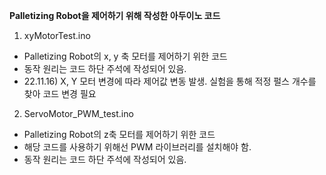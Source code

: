 **Palletizing Robot을 제어하기 위해 작성한 아두이노 코드**<br>
1. xyMotorTest.ino<br>
- Palletizing Robot의 x, y 축 모터를 제어하기 위한 코드<br>
- 동작 원리는 코드 하단 주석에 작성되어 있음.<br>
- 22.11.16) X, Y 모터 변경에 따라 제어값 변동 발생. 실험을 통해 적정 펄스 개수를 찾아 코드 변경 필요<br>

2. ServoMotor_PWM_test.ino<br>
- Palletizing Robot의 z축 모터를 제어하기 위한 코드<br>
- 해당 코드를 사용하기 위해선 PWM 라이브러리를 설치해야 함.<br>
- 동작 원리는 코드 하단 주석에 작성되어 있음.<br>
